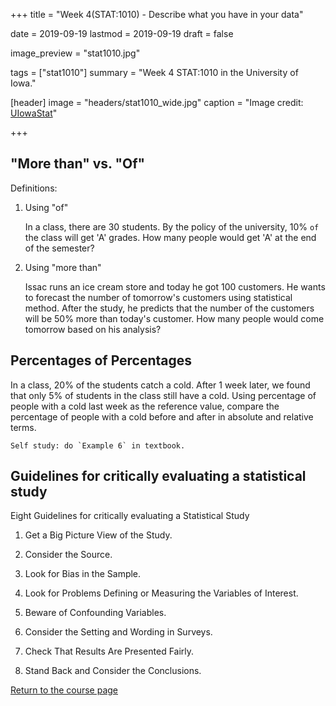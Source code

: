 +++
title = "Week 4(STAT:1010) - Describe what you have in your data"

date = 2019-09-19
lastmod = 2019-09-19
draft = false

image_preview = "stat1010.jpg"

tags = ["stat1010"]
summary = "Week 4 STAT:1010 in the University of Iowa."

[header]
image = "headers/stat1010_wide.jpg"
caption = "Image credit: [UIowaStat](https://stat.uiowa.edu/)"

+++

## "More than" vs. "Of"

Definitions:

1. Using "of"

    In a class, there are 30 students. By the policy of the university, 10% `of` the class will get 'A' grades. How many people would get 'A' at the end of the semester?

2. Using "more than"

    Issac runs an ice cream store and today he got 100 customers. He wants to forecast the number of tomorrow's customers using statistical method. After the study, he predicts that the number of the customers will be 50% more than today's customer. How many people would come tomorrow based on his analysis?

## Percentages of Percentages

In a class, 20% of the students catch a cold. After 1 week later, we found that only 5% of students in the class still have a cold. Using percentage of people with a cold last week as the reference value, compare the percentage of people with a cold before and after in absolute and relative terms.


    Self study: do `Example 6` in textbook.


## Guidelines for critically evaluating a statistical study

Eight Guidelines for critically evaluating a Statistical Study

1. Get a Big Picture View of the Study.

2. Consider the Source.

3. Look for Bias in the Sample.

4. Look for Problems Defining or Measuring the Variables of Interest.

5. Beware of Confounding Variables.

6. Consider the Setting and Wording in Surveys.

7. Check That Results Are Presented Fairly.

8. Stand Back and Consider the Conclusions.


<a href="https://theissaclee.com/post/stat1010/" target="_self">Return to the course page</a>
